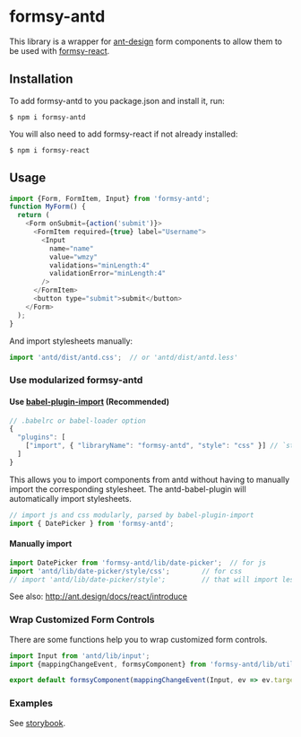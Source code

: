 # formsy-antd 

This library is a wrapper for [ant-design](https://github.com/ant-design/ant-design) form components to allow them to be used with 
 [formsy-react](https://github.com/formsy-react/formsy-react).

## Installation

To add formsy-antd to you package.json and install it, run:

```
$ npm i formsy-antd
```

You will also need to add formsy-react if not already installed:

```
$ npm i formsy-react
```


## Usage

```js
import {Form, FormItem, Input} from 'formsy-antd';
function MyForm() {
  return (
    <Form onSubmit={action('submit')}>
      <FormItem required={true} label="Username">
        <Input
          name="name"
          value="wmzy"
          validations="minLength:4"
          validationError="minLength:4"
        />
      </FormItem>
      <button type="submit">submit</button>
    </Form>
  );
}
```
And import stylesheets manually:

```js
import 'antd/dist/antd.css';  // or 'antd/dist/antd.less'
```
### Use modularized formsy-antd

#### Use [babel-plugin-import](https://github.com/ant-design/babel-plugin-import) (Recommended)

```js
// .babelrc or babel-loader option
{
  "plugins": [
    ["import", { "libraryName": "formsy-antd", "style": "css" }] // `style: true` for less
  ]
}
```
This allows you to import components from antd without having to manually import the corresponding stylesheet. The antd-babel-plugin will automatically import stylesheets.

```js
// import js and css modularly, parsed by babel-plugin-import
import { DatePicker } from 'formsy-antd';
```
#### Manually import

```js
import DatePicker from 'formsy-antd/lib/date-picker';  // for js
import 'antd/lib/date-picker/style/css';        // for css
// import 'antd/lib/date-picker/style';         // that will import less
```
See also: http://ant.design/docs/react/introduce

### Wrap Customized Form Controls

There are some functions help you to wrap customized form controls.

```js
import Input from 'antd/lib/input';
import {mappingChangeEvent, formsyComponent} from 'formsy-antd/lib/util';

export default formsyComponent(mappingChangeEvent(Input, ev => ev.target.value), '');
```

### Examples
See [storybook](https://wmzy.github.io/formsy-antd/).
